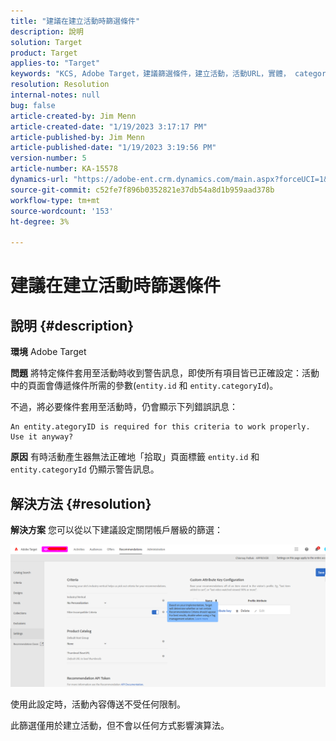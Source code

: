 ```yaml
---
title: "建議在建立活動時篩選條件"
description: 說明
solution: Target
product: Target
applies-to: "Target"
keywords: "KCS, Adobe Target，建議篩選條件，建立活動，活動URL，實體， categoryID, entity.id, entity.categoryId"
resolution: Resolution
internal-notes: null
bug: false
article-created-by: Jim Menn
article-created-date: "1/19/2023 3:17:17 PM"
article-published-by: Jim Menn
article-published-date: "1/19/2023 3:19:56 PM"
version-number: 5
article-number: KA-15578
dynamics-url: "https://adobe-ent.crm.dynamics.com/main.aspx?forceUCI=1&pagetype=entityrecord&etn=knowledgearticle&id=80240b57-0c98-ed11-aad1-6045bd0065f9"
source-git-commit: c52fe7f896b0352821e37db54a8d1b959aad378b
workflow-type: tm+mt
source-wordcount: '153'
ht-degree: 3%

---
```


# 建議在建立活動時篩選條件

## 說明 {#description}


<b>環境</b>
Adobe Target

<b>問題</b>
將特定條件套用至活動時收到警告訊息，即使所有項目皆已正確設定：活動中的頁面會傳遞條件所需的參數(`entity.id` 和 `entity.categoryId`)。

不過，將必要條件套用至活動時，仍會顯示下列錯誤訊息：


```
An entity.ategoryID is required for this criteria to work properly. Use it anyway?
```


<b>原因</b>
有時活動產生器無法正確地「拾取」頁面標籤 `entity.id` 和 `entity.categoryId` 仍顯示警告訊息。




## 解決方法 {#resolution}


<b>解決方案</b>
您可以從以下建議設定關閉帳戶層級的篩選：

![](assets/39ed0575-0c98-ed11-aad1-6045bd0065f9.png)













使用此設定時，活動內容傳送不受任何限制。

此篩選僅用於建立活動，但不會以任何方式影響演算法。

